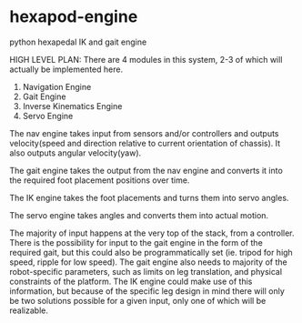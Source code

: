 hexapod-engine
==============

python hexapedal IK and gait engine

HIGH LEVEL PLAN:
There are 4 modules in this system, 2-3 of which will actually be implemented here.

1. Navigation Engine
2. Gait Engine
3. Inverse Kinematics Engine
4. Servo Engine

The nav engine takes input from sensors and/or controllers and outputs velocity(speed and direction relative to current orientation of chassis). It also outputs angular velocity(yaw).

The gait engine takes the output from the nav engine and converts it into the required foot placement positions over time.

The IK engine takes the foot placements and turns them into servo angles.

The servo engine takes angles and converts them into actual motion.


The majority of input happens at the very top of the stack, from a controller. There is the possibility for input to the gait engine in the form of the required gait, but this could also be programmatically set (ie. tripod for high speed, ripple for low speed). The gait engine also needs to majority of the robot-specific parameters, such as limits on leg translation, and physical constraints of the platform. The IK engine could make use of this information, but because of the specific leg design in mind there will only be two solutions possible for a given input, only one of which will be realizable.
